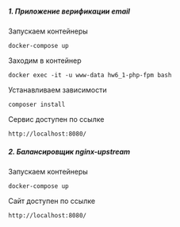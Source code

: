 
##### 1. Приложение верификации email

Запускаем контейнеры

    docker-compose up

Заходим в контейнер

    docker exec -it -u www-data hw6_1-php-fpm bash    
    
Устанавливаем зависимости

    composer install

Сервис доступен по ссылке

    http://localhost:8080/
       
##### 2. Балансировщик nginx-upstream

Запускаем контейнеры

    docker-compose up
    
Сайт доступен по ссылке

    http://localhost:8080/